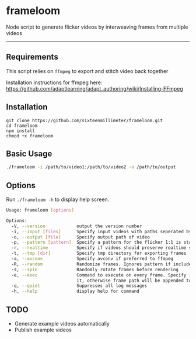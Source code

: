 # frameloom

Node script to generate flicker videos by interweaving frames from multiple videos

--------

## Requirements 

This script relies on `ffmpeg` to export and stitch video back together

Installation instructions for ffmpeg here: https://github.com/adaptlearning/adapt_authoring/wiki/Installing-FFmpeg

## Installation

```
git clone https://github.com/sixteenmillimeter/frameloom.git
cd frameloom
npm install 
chmod +x frameloom
```

## Basic Usage

```bash
./frameloom -i /path/to/video1:/path/to/video2 -o /path/to/output
```

## Options

Run `./frameloom -h` to display help screen.

```bash
Usage: frameloom [options]

Options:
  -V, --version            output the version number
  -i, --input [files]      Specify input videos with paths seperated by colon
  -o, --output [file]      Specify output path of video
  -p, --pattern [pattern]  Specify a pattern for the flicker 1:1 is standard
  -r, --realtime           Specify if videos should preserve realtime speed
  -t, --tmp [dir]          Specify tmp directory for exporting frames
  -a, --avconv             Specify avconv if preferred to ffmpeg
  -R, --random             Randomize frames. Ignores pattern if included
  -s, --spin               Randomly rotate frames before rendering
  -e, --exec               Command to execute on every frame. Specify {{i}} and {{o}} if the command requires
                           it, otherwise frame path will be appended to command
  -q, --quiet              Suppresses all log messages
  -h, --help               display help for command
```

## TODO

* Generate example videos automatically
* Publish example videos